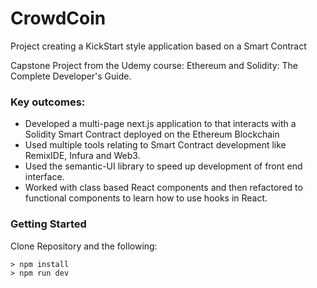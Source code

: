 # CrowdCoin
Project creating a KickStart style application based on a Smart Contract

Capstone Project from the Udemy course: Ethereum and Solidity: The Complete Developer's Guide.

### Key outcomes:

- Developed a multi-page next.js application to that interacts with a Solidity Smart Contract deployed on the Ethereum Blockchain
- Used multiple tools relating to Smart Contract development like RemixIDE, Infura and Web3.
- Used the semantic-UI library to speed up development of front end interface.
- Worked with class based React components and then refactored to functional components to learn how to use hooks in React.

### Getting Started

Clone Repository and the following:

```
> npm install
> npm run dev
```
